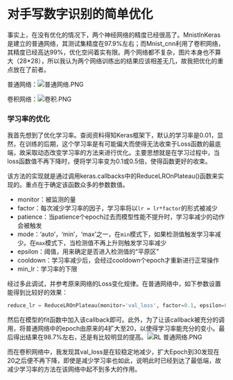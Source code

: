# 对手写数字识别的简单优化

事实上，在没有优化的情况下，两个神经网络的精度已经很高了。MnistInKeras是建立的普通网络，其测试集精度在97.9%左右；而Mnist_cnn利用了卷积网络，其精度已经高达99%，优化空间着实有限。两个网络都不复杂，图片本身也不算大（28*28），所以我认为两个网络训练出的结果应该相差无几，故我把优化的重点放在了前者。

普通网络：![普通网络.PNG](https://upload-images.jianshu.io/upload_images/12014150-4a23b17681ae8965.PNG?imageMogr2/auto-orient/strip%7CimageView2/2/w/1240)

卷积网络：![卷积.PNG](https://upload-images.jianshu.io/upload_images/12014150-0473d013e5daf2d6.PNG?imageMogr2/auto-orient/strip%7CimageView2/2/w/1240)

### 学习率的优化

我首先想到了优化学习率。查阅资料得知Keras框架下，默认的学习率是0.01，显然，在训练的后期，这个学习率是有可能偏大而使得无法收束于Loss函数的最底端，故采取动态改变学习率的方法来进行优化。主要思想就是在学习过程中，当loss函数值不再下降时，便将学习率变为0.1或0.5倍，使得函数更好的收束。

该方法的实现就是通过调用keras.callbacks中的ReduceLROnPlateau()函数来实现的。重点在于确定该函数众多的参数数值。

* monitor：被监测的量
* factor：每次减少学习率的因子，学习率将以`lr = lr*factor`的形式被减少
* patience：当patience个epoch过去而模型性能不提升时，学习率减少的动作会被触发
* mode：‘auto’，‘min’，‘max’之一，在`min`模式下，如果检测值触发学习率减少。在`max`模式下，当检测值不再上升则触发学习率减少
* epsilon：阈值，用来确定是否进入检测值的“平原区”
* cooldown：学习率减少后，会经过cooldown个epoch才重新进行正常操作
* min_lr：学习率的下限

经过多此调试，并参考原来网络的Loss变化规律。在普通网络中，如下参数设置能得到比较好的效果：

```python
reduce_lr = ReduceLROnPlateau(monitor='val_loss', factor=0.1, epsilon=0.0001, patience=3, mode='min')
```

然后在模型的fit函数中加入该callback即可。此外，为了让该callback被充分的调用，将普通网络中的epoch由原来的4扩大至20，以使得学习率能充分的变小。最后得出结果在98.7%左右，还是有比较明显的提高。![RL 普通网络.PNG](https://upload-images.jianshu.io/upload_images/12014150-e5d0109391e4bc7d.PNG?imageMogr2/auto-orient/strip%7CimageView2/2/w/1240)

而在卷积网络中，我发现其val_loss是在较稳定地减少，扩大Epoch到30发现在20之后便不再下降，即使是减少学习率也如此，说明此时已经到达了最低端，故减少学习率的方法在该网络中起不到多大的作用。



